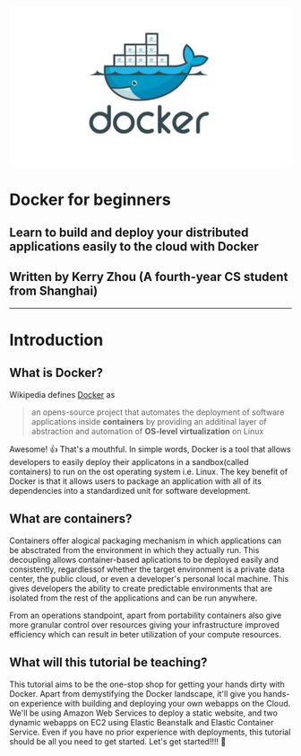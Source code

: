 
![logo](asset/logo.jpg)
# Docker for beginners

## Learn to build and deploy your distributed applications easily to the cloud with Docker

## Written by Kerry Zhou (A fourth-year CS student from Shanghai)

---

# Introduction

## What is Docker?

Wikipedia defines [Docker](https://www.docker.com) as
> an opens-source project that automates the deployment of software applications inside **containers** by providing an additinal layer of abstraction and automation of **OS-level virtualization** on Linux 

Awesome! 👍 That's a mouthful. In simple words, Docker is a tool that allows developers to easily deploy their applicatons in a sandbox(called containers) to run on the ost operating system i.e. Linux. The key benefit of Docker is that it allows users to package an application with all of its dependencies into a standardized unit for software development. 

## What are containers?
Containers offer alogical packaging mechanism in which applications can be absctrated from the environment in which they actually run. This decoupling allows container-based aplications to be deployed easily and consistently, regardlessof whether the target environment is a private data center, the public cloud, or even a developer's personal local machine. This gives developers the ability to create predictable environments that are isolated from the rest of the applications and can be run anywhere.

From an operations standpoint, apart from portability containers also give more granular control over resources giving your infrastructure improved efficiency which can result in beter utilization of your compute resources.

## What will this tutorial be teaching?

This tutorial aims to be the one-stop shop for getting your hands dirty with Docker. Apart from demystifying the Docker landscape, it'll give you hands-on experience with building and deploying your own webapps on the Cloud. We'll be using Amazon Web Services to deploy a static website, and two dynamic webapps on EC2 using Elastic Beanstalk and Elastic Container Service. Even if you have no prior experience with deployments, this tutorial should be all you need to get started. Let's get started!!!! 🏃